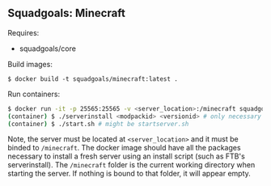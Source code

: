 
## Squadgoals: Minecraft

Requires:
 * squadgoals/core

Build images:
```
$ docker build -t squadgoals/minecraft:latest .
```

Run containers:
```bash
$ docker run -it -p 25565:25565 -v <server_location>:/minecraft squadgoals/minecraft /bin/bash
(container) $ ./serverinstall <modpackid> <versionid> # only necessary for ftb
(container) $ ./start.sh # might be startserver.sh
```

Note, the server must be located at `<server_location>` and it must be binded to `/minecraft`.
The docker image should have all the packages necessary to install a fresh server using an install script (such as FTB's serverinstall).
The `/minecraft` folder is the current working directory when starting the server.
If nothing is bound to that folder, it will appear empty.

